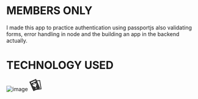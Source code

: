 # MEMBERS ONLY
I made this app to practice authentication using passportjs also validating forms, error handling in node and the building an app in the backend actually.
# TECHNOLOGY USED
![image](https://github.com/user-attachments/assets/8cc8c84f-bb57-4cf7-90fd-6537bcbc0e1e)
[![Passport.js Logo](https://raw.githubusercontent.com/passport/passport-logo/master/passportjs.svg)](https://raw.githubusercontent.com/passport/passport-logo/master/passportjs.svg
)



